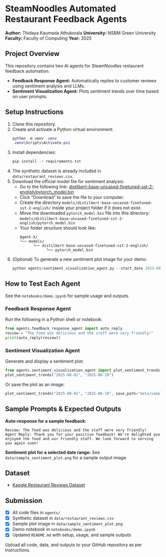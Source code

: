 # SteamNoodles Automated Restaurant Feedback Agents

**Author:** Thidaya Kaumada Athukorala
**University:** NSBM Green University
**Faculty:** Faculty of Computing
**Year:** 2025

## Project Overview
This repository contains two AI agents for SteamNoodles restaurant feedback automation:

- **Feedback Response Agent:** Automatically replies to customer reviews using sentiment analysis and LLMs.
- **Sentiment Visualization Agent:** Plots sentiment trends over time based on user prompts.

## Setup Instructions
1. Clone this repository.
2. Create and activate a Python virtual environment:
   ```powershell
   python -m venv .venv
   .venv\Scripts\Activate.ps1
   ```
3. Install dependencies:
   ```bash
   pip install -r requirements.txt
   ```
4. The synthetic dataset is already included in `data/restaurant_reviews.csv`.
5. Download the official model file for sentiment analysis:
    - Go to the following link: [distilbert-base-uncased-finetuned-sst-2-english/pytorch_model.bin](https://huggingface.co/distilbert-base-uncased-finetuned-sst-2-english/resolve/main/pytorch_model.bin)
    - Click "Download" to save the file to your computer.
    - Create the directory `models/distilbert-base-uncased-finetuned-sst-2-english/` inside your project folder if it does not exist.
    - Move the downloaded `pytorch_model.bin` file into this directory:
       `models/distilbert-base-uncased-finetuned-sst-2-english/pytorch_model.bin`
    - Your folder structure should look like:
       ```
       Agent-X/
       └── models/
             └── distilbert-base-uncased-finetuned-sst-2-english/
                   └── pytorch_model.bin
       ```
6. (Optional) To generate a new sentiment plot image for your demo:
   ```powershell
   python agents/sentiment_visualization_agent.py --start_date 2025-08-01 --end_date 2025-08-10 --save_path data/sample_sentiment_plot.png
   ```

## How to Test Each Agent
See the `notebooks/demo.ipynb` for sample usage and outputs.

### Feedback Response Agent
Run the following in a Python shell or notebook:
```python
from agents.feedback_response_agent import auto_reply
review = "The food was delicious and the staff were very friendly!"
print(auto_reply(review))
```

### Sentiment Visualization Agent
Generate and display a sentiment plot:
```python
from agents.sentiment_visualization_agent import plot_sentiment_trends
plot_sentiment_trends("2025-08-01", "2025-08-10")
```
Or save the plot as an image:
```python
plot_sentiment_trends("2025-08-01", "2025-08-10", save_path="data/sample_sentiment_plot.png")
```

## Sample Prompts & Expected Outputs
**Auto-response for a sample feedback:**
```
Review: The food was delicious and the staff were very friendly!
Agent Reply: Thank you for your positive feedback! We're delighted you enjoyed the food and our friendly staff. We look forward to serving you again soon!
```

**Sentiment plot for a selected date range:**
See `data/sample_sentiment_plot.png` for a sample output image.

## Dataset
- [Kaggle Restaurant Reviews Dataset](https://www.kaggle.com/datasets)

## Submission
- [x] All code files in `agents/`
- [x] Synthetic dataset in `data/restaurant_reviews.csv`
- [x] Sample plot image in `data/sample_sentiment_plot.png`
- [x] Demo notebook in `notebooks/demo.ipynb`
- [x] Updated `README.md` with setup, usage, and sample outputs

Upload all code, data, and outputs to your GitHub repository as per instructions.
